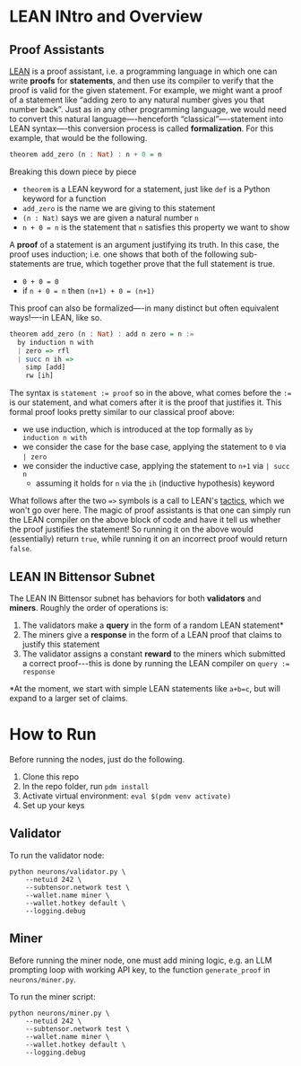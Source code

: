 # LEAN INtro and Overview

## Proof Assistants

[LEAN](https://leanprover-community.github.io/) is a proof assistant, i.e. a programming language in which one can write **proofs** for **statements**, and then use its compiler to verify that the proof is valid for the given statement. For example, we might want a proof of a statement like “adding zero to any natural number gives you that number back”. Just as in any other programming language, we would need to convert this natural language—-henceforth “classical”—-statement into LEAN syntax—-this conversion process is called **formalization**. For this example, that would be the following.

```haskell
theorem add_zero (n : Nat) : n + 0 = n
```

Breaking this down piece by piece 

- `theorem` is a LEAN keyword for a statement, just like `def` is a Python keyword for a function
- `add_zero` is the name we are giving to this statement
- `(n : Nat)` says we are given a natural number `n`
- `n + 0 = n` is the statement that `n` satisfies this property we want to show

A **proof** of a statement is an argument justifying its truth. In this case, the proof uses induction; i.e. one shows that both of the following sub-statements are true, which together prove that the full statement is true.

- `0 + 0 = 0`
- if `n + 0 = n` then `(n+1) + 0 = (n+1)`

This proof can also be formalized—-in many distinct but often equivalent ways!—-in LEAN, like so.

```haskell
theorem add_zero (n : Nat) : add n zero = n :=
  by induction n with
  | zero => rfl
  | succ n ih => 
    simp [add]
    rw [ih]
```

The syntax is `statement := proof` so in the above, what comes before the `:=` is our statement, and what comers after it is the proof that justifies it. This formal proof looks pretty similar to our classical proof above:

- we use induction, which is introduced at the top formally as `by induction n with`
- we consider the case for the base case, applying the statement to `0` via `| zero`
- we consider the inductive case, applying the statement to `n+1` via `| succ n`
    - assuming it holds for `n` via the `ih` (inductive hypothesis) keyword

What follows after the two `=>` symbols is a call to LEAN's [tactics](https://leanprover.github.io/theorem_proving_in_lean4/tactics.html), which we won't go over here. The magic of proof assistants is that one can simply run the LEAN compiler on the above block of code and have it tell us whether the proof justifies the statement! So running it on the above would (essentially) return `true`, while running it on an incorrect proof would return `false`.

## LEAN IN Bittensor Subnet

The LEAN IN Bittensor subnet has behaviors for both **validators** and **miners**. Roughly the order of operations is:

1. The validators make a **query** in the form of a random LEAN statement*
2. The miners give a **response** in the form of a LEAN proof that claims to justify this statement
3. The validator assigns a constant **reward** to the miners which submitted a correct proof---this is done by running the LEAN compiler on `query := response`

*At the moment, we start with simple LEAN statements like `a+b=c`, but will expand to a larger set of claims.

# How to Run

Before running the nodes, just do the following.
1. Clone this repo
2. In the repo folder, run `pdm install`
3. Activate virtual environment: `eval $(pdm venv activate)`
4. Set up your keys

## Validator

To run the validator node:
```
python neurons/validator.py \
    --netuid 242 \
    --subtensor.network test \
    --wallet.name miner \
    --wallet.hotkey default \
    --logging.debug
```
## Miner 

Before running the miner node, one must add mining logic, e.g. an LLM prompting loop with working API key, to the function `generate_proof` in `neurons/miner.py`.

To run the miner script:
```
python neurons/miner.py \
    --netuid 242 \
    --subtensor.network test \
    --wallet.name miner \
    --wallet.hotkey default \
    --logging.debug
```
